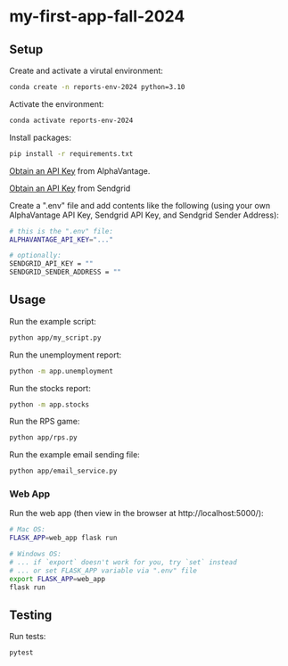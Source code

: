 # my-first-app-fall-2024

## Setup

Create and activate a virutal environment:

```sh
conda create -n reports-env-2024 python=3.10
```

Activate the environment:

```sh
conda activate reports-env-2024
```


Install packages:

```sh
pip install -r requirements.txt
```


[Obtain an API Key](https://www.alphavantage.co/support/#api-key) from AlphaVantage.

[Obtain an API Key](https://sendgrid.com/en-us/2?adobe_mc_sdid=SDID%3D14497B71DE8F5F8B-3F810B9ED0886A80%7CMCORGID%3D32523BB96217F7B60A495CB6%40AdobeOrg%7CTS%3D1731112951&adobe_mc_ref=https%3A%2F%2Fwww.google.com%2F) from Sendgrid

Create a ".env" file and add contents like the following (using your own AlphaVantage API Key, Sendgrid API Key, and Sendgrid Sender Address):

```sh
# this is the ".env" file:
ALPHAVANTAGE_API_KEY="..."

# optionally:
SENDGRID_API_KEY = ""
SENDGRID_SENDER_ADDRESS = ""
```

## Usage

Run the example script:

```sh
python app/my_script.py
```

Run the unemployment report:

```sh
python -m app.unemployment
```

Run the stocks report:

```sh
python -m app.stocks
```


Run the RPS game:

```sh
python app/rps.py
```

Run the example email sending file:

```sh
python app/email_service.py
```
### Web App

Run the web app (then view in the browser at http://localhost:5000/):

```sh
# Mac OS:
FLASK_APP=web_app flask run

# Windows OS:
# ... if `export` doesn't work for you, try `set` instead
# ... or set FLASK_APP variable via ".env" file
export FLASK_APP=web_app
flask run
```


## Testing

Run tests:

```sh
pytest
```